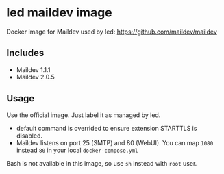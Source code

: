 # led maildev image

Docker image for Maildev used by led: <https://github.com/maildev/maildev>

## Includes

- Maildev 1.1.1
- Maildev 2.0.5

## Usage

Use the official image. Just label it as managed by led.

- default command is overrided to ensure extension STARTTLS is disabled.
- Maildev listens on port 25 (SMTP) and 80 (WebUI). You can map `1080` instead `80` in your local `docker-compose.yml`


Bash is not available in this image, so use `sh` instead with `root` user.
